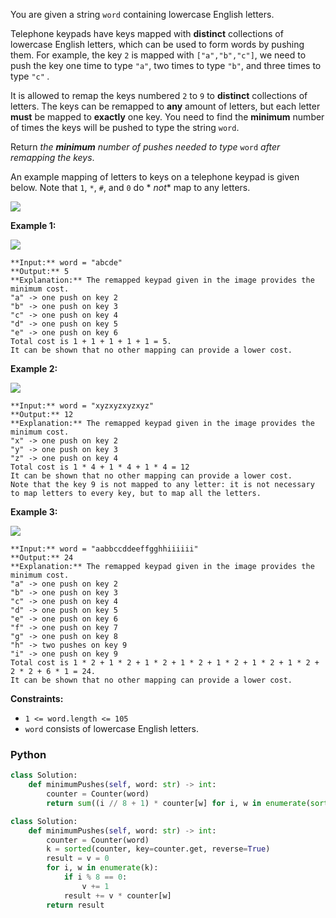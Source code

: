 You are given a string  `word`  containing lowercase English letters.

Telephone keypads have keys mapped with  **distinct**  collections of lowercase English letters, which can be used to
form words by pushing them. For example, the key  `2`  is mapped with  `["a","b","c"]`, we need to push the key one time
to type  `"a"`, two times to type  `"b"`, and three times to type  `"c"`  _._

It is allowed to remap the keys numbered  `2`  to  `9`  to  **distinct**  collections of letters. The keys can be
remapped to  **any**  amount of letters, but each letter  **must**  be mapped to  **exactly**  one key. You need to find
the  **minimum**  number of times the keys will be pushed to type the string  `word`.

Return  _the  **minimum**  number of pushes needed to type_ `word`  _after remapping the keys_.

An example mapping of letters to keys on a telephone keypad is given below. Note that  `1`,  `*`,  `#`, and  `0`  do  *
*not**  map to any letters.

![](https://assets.leetcode.com/uploads/2023/12/26/keypaddesc.png)

**Example 1:**

![](https://assets.leetcode.com/uploads/2023/12/26/keypadv1e1.png)

```
**Input:** word = "abcde"
**Output:** 5
**Explanation:** The remapped keypad given in the image provides the minimum cost.
"a" -> one push on key 2
"b" -> one push on key 3
"c" -> one push on key 4
"d" -> one push on key 5
"e" -> one push on key 6
Total cost is 1 + 1 + 1 + 1 + 1 = 5.
It can be shown that no other mapping can provide a lower cost.
```

**Example 2:**

![](https://assets.leetcode.com/uploads/2023/12/26/keypadv2e2.png)

```
**Input:** word = "xyzxyzxyzxyz"
**Output:** 12
**Explanation:** The remapped keypad given in the image provides the minimum cost.
"x" -> one push on key 2
"y" -> one push on key 3
"z" -> one push on key 4
Total cost is 1 * 4 + 1 * 4 + 1 * 4 = 12
It can be shown that no other mapping can provide a lower cost.
Note that the key 9 is not mapped to any letter: it is not necessary to map letters to every key, but to map all the letters.
```

**Example 3:**

![](https://assets.leetcode.com/uploads/2023/12/27/keypadv2.png)

```
**Input:** word = "aabbccddeeffgghhiiiiii"
**Output:** 24
**Explanation:** The remapped keypad given in the image provides the minimum cost.
"a" -> one push on key 2
"b" -> one push on key 3
"c" -> one push on key 4
"d" -> one push on key 5
"e" -> one push on key 6
"f" -> one push on key 7
"g" -> one push on key 8
"h" -> two pushes on key 9
"i" -> one push on key 9
Total cost is 1 * 2 + 1 * 2 + 1 * 2 + 1 * 2 + 1 * 2 + 1 * 2 + 1 * 2 + 2 * 2 + 6 * 1 = 24.
It can be shown that no other mapping can provide a lower cost.
```

**Constraints:**

- `1 <= word.length <= 105`
- `word`  consists of lowercase English letters.

### Python

```python
class Solution:
    def minimumPushes(self, word: str) -> int:
        counter = Counter(word)
        return sum((i // 8 + 1) * counter[w] for i, w in enumerate(sorted(counter, key=counter.get, reverse=True)))
```

```python
class Solution:
    def minimumPushes(self, word: str) -> int:
        counter = Counter(word)
        k = sorted(counter, key=counter.get, reverse=True)
        result = v = 0
        for i, w in enumerate(k):
            if i % 8 == 0:
                v += 1
            result += v * counter[w]
        return result
```